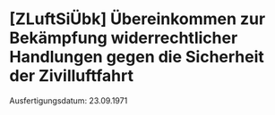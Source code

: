 # [ZLuftSiÜbk] Übereinkommen zur Bekämpfung widerrechtlicher Handlungen gegen die Sicherheit der Zivilluftfahrt

Ausfertigungsdatum: 23.09.1971

 